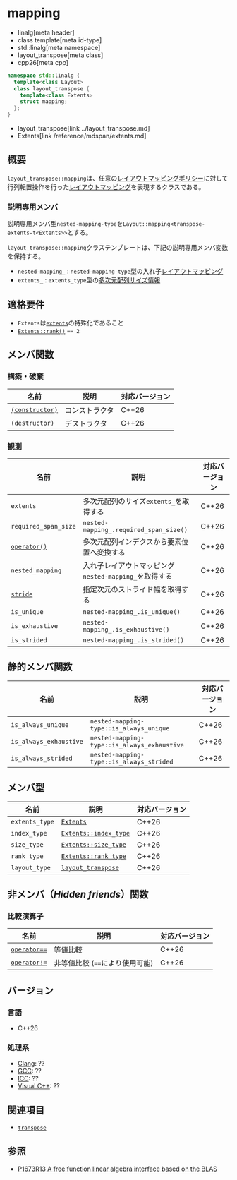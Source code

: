 # mapping
* linalg[meta header]
* class template[meta id-type]
* std::linalg[meta namespace]
* layout_transpose[meta class]
* cpp26[meta cpp]

```cpp
namespace std::linalg {
  template<class Layout>
  class layout_transpose {
    template<class Extents>
    struct mapping;
  };
}
```
* layout_transpose[link ../layout_transpose.md]
* Extents[link /reference/mdspan/extents.md]

## 概要
`layout_transpose::mapping`は、任意の[レイアウトマッピングポリシー](/reference/mdspan/LayoutMappingPolicy.md)に対して行列転置操作を行った[レイアウトマッピング](/reference/mdspan/LayoutMapping.md)を表現するクラスである。

### 説明専用メンバ
説明専用メンバ型`nested-mapping-type`を`Layout::mapping<transpose-extents-t<Extents>>`とする。

`layout_transpose::mapping`クラステンプレートは、下記の説明専用メンバ変数を保持する。

- `nested-mapping_` : `nested-mapping-type`型の入れ子[レイアウトマッピング](/reference/mdspan/LayoutMapping.md)
- `extents_` : `extents_type`型の[多次元配列サイズ情報](/reference/mdspan/extents.md)


## 適格要件
- `Extents`は[`extents`](/reference/mdspan/extents.md)の特殊化であること
- [`Extents::rank()`](/reference/mdspan/extents/rank.md) `== 2`


## メンバ関数
### 構築・破棄

| 名前 | 説明 | 対応バージョン |
|------|------|----------------|
| [`(constructor)`](mapping/op_constructor.md) | コンストラクタ | C++26 |
| `(destructor)` | デストラクタ | C++26 |

### 観測

| 名前 | 説明 | 対応バージョン |
|------|------|----------------|
| `extents` | 多次元配列のサイズ`extents_`を取得する | C++26 |
| `required_span_size` | `nested-mapping_.required_span_size()` | C++26 |
| [`operator()`](mapping/op_call.md) | 多次元配列インデクスから要素位置へ変換する | C++26 |
| `nested_mapping` | 入れ子レイアウトマッピング`nested-mapping_`を取得する　| C++26 |
| [`stride`](mapping/stride.md) | 指定次元のストライド幅を取得する | C++26 |
| `is_unique`     | `nested-mapping_.is_unique()` | C++26 |
| `is_exhaustive` | `nested-mapping_.is_exhaustive()` | C++26 |
| `is_strided`    | `nested-mapping_.is_strided()` | C++26 |


## 静的メンバ関数

| 名前 | 説明 | 対応バージョン |
|------|------|----------------|
| `is_always_unique`     | `nested-mapping-type::is_always_unique` | C++26 |
| `is_always_exhaustive` | `nested-mapping-type::is_always_exhaustive` | C++26 |
| `is_always_strided`    | `nested-mapping-type::is_always_strided` | C++26 |


## メンバ型

| 名前 | 説明 | 対応バージョン |
|------|------|----------------|
| `extents_type` | [`Extents`](/reference/mdspan/extents.md) | C++26 |
| `index_type` | [`Extents::index_type`](/reference/mdspan/extents.md) | C++26 |
| `size_type` | [`Extents::size_type`](/reference/mdspan/extents.md) | C++26 |
| `rank_type` | [`Extents::rank_type`](/reference/mdspan/extents.md) | C++26 |
| `layout_type` | [`layout_transpose`](../layout_transpose.md) | C++26 |


## 非メンバ（*Hidden friends*）関数
### 比較演算子

| 名前 | 説明 | 対応バージョン |
|------|------|----------------|
| [`operator==`](mapping/op_equal.md) | 等値比較 | C++26 |
| [`operator!=`](mapping/op_equal.md) | 非等値比較 (`==`により使用可能) | C++26 |


## バージョン
### 言語
- C++26

### 処理系
- [Clang](/implementation.md#clang): ??
- [GCC](/implementation.md#gcc): ??
- [ICC](/implementation.md#icc): ??
- [Visual C++](/implementation.md#visual_cpp): ??


## 関連項目
- [`transpose`](transpose.md.nolink)


## 参照
- [P1673R13 A free function linear algebra interface based on the BLAS](https://www.open-std.org/jtc1/sc22/wg21/docs/papers/2023/p1673r13.html)
